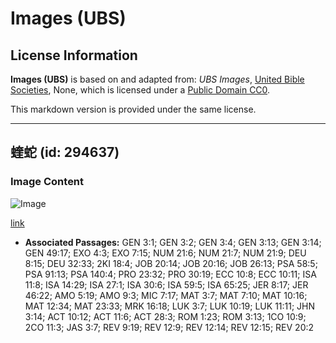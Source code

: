 # Images (UBS)

## License Information

**Images (UBS)** is based on and adapted from: _UBS Images_, [United Bible Societies](https://unitedbiblesocieties.org/), None, which is licensed under a [Public Domain CC0](https://creativecommons.org/public-domain/cc0/).

This markdown version is provided under the same license.



--------------------------------

## 蝰蛇 (id: 294637)

### Image Content

![Image](https://cdn.aquifer.bible/aquifer-content/resources/Media/WEB-0891_viper.jpg)

[link](https://cdn.aquifer.bible/aquifer-content/resources/Media/WEB-0891_viper.jpg)

* **Associated Passages:** GEN 3:1; GEN 3:2; GEN 3:4; GEN 3:13; GEN 3:14; GEN 49:17; EXO 4:3; EXO 7:15; NUM 21:6; NUM 21:7; NUM 21:9; DEU 8:15; DEU 32:33; 2KI 18:4; JOB 20:14; JOB 20:16; JOB 26:13; PSA 58:5; PSA 91:13; PSA 140:4; PRO 23:32; PRO 30:19; ECC 10:8; ECC 10:11; ISA 11:8; ISA 14:29; ISA 27:1; ISA 30:6; ISA 59:5; ISA 65:25; JER 8:17; JER 46:22; AMO 5:19; AMO 9:3; MIC 7:17; MAT 3:7; MAT 7:10; MAT 10:16; MAT 12:34; MAT 23:33; MRK 16:18; LUK 3:7; LUK 10:19; LUK 11:11; JHN 3:14; ACT 10:12; ACT 11:6; ACT 28:3; ROM 1:23; ROM 3:13; 1CO 10:9; 2CO 11:3; JAS 3:7; REV 9:19; REV 12:9; REV 12:14; REV 12:15; REV 20:2

